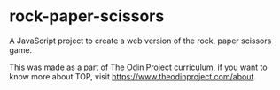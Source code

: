 # rock-paper-scissors
A JavaScript project to create a web version of the rock, paper scissors game.

This was made as a part of The Odin Project curriculum, if you want to know more about TOP, visit https://www.theodinproject.com/about.